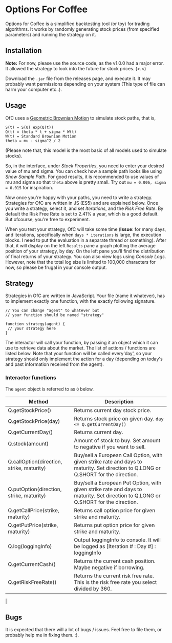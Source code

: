 # Options For Coffee

Options for Coffee is a simplified backtesting
tool (or toy) for trading algorithms. It works
by randomly generating stock prices (from specified parameters)
and running the strategy on it.

## Installation

**Note:** For now, please use the source code, as the v1.0.0 had a major error. It allowed
the strategy to look into the future for stock prices. (>.<)

Download the `.jar` file from the releases page, and execute it.
It may probably want permissions depending on your system (This type of file can harm your computer etc..).

##  Usage

OfC uses a [Geometric Brownian Motion](https://en.wikipedia.org/wiki/Geometric_Brownian_motion) to simulate 
stock paths, that is,

```
S(t) = S(0) exp(Q(t))
Q(t) = theta * t + sigma * W(t)
W(t) = Standard Brownian Motion
theta = mu - sigma^2 / 2
``` 

(Please note that, this model is the most basic of all models used to simulate stocks).

So, in the interface, under _Stock Properties_, you need to enter your desired value of mu and sigma.
You can check how a sample path looks like using _Show Sample Path_. For good results, it is recommended 
to use values of mu and sigma so that `theta` above is pretty small. Try out `mu = 0.006, sigma = 0.015` for
inspiration.

Now once you're happy with your paths, you need to write a strategy. Strategies for OfC are written in JS (ES5)
and are explained below. Once you write a strategy, select it, and set _Iterations_, and the _Risk Free Rate_. By default the Risk Free Rate is set
to 2.41% a year, which is a good default. But ofcourse, you're free to experiment.

When you test your strategy, OfC will take some time (**Issue**: for many days, and iterations, specifically when `days * iterations` is large, the execution blocks.
I need to put the evaluation in a separate thread or something).
After that, it will display on the left `Results` pane a graph
plotting the average position of your strategy, by day. On the
left pane you'll find the distribution of final returns of your strategy. You can also view
logs using _Console Logs_. However, note that the total log size is limited to 100,000 characters
for now, so please be frugal in your console output.
 
## Strategy

Strategies in OfC are written in JavaScript. Your file (name it whatever), has to implement
exactly one function, with the exactly following signature.

```
// You can change "agent" to whatever but 
// your function should be named "strategy"

function strategy(agent) { 
 // your strategy here
}
```

The interactor will call your function, by passing it an object which it
can use to retrieve data about the market. The list of actions / functions are listed below.
Note that your function will be called every'day', so your strategy should only 
implement the action for a day (depending on today's and past information received from the agent).

### Interactor functions

The `agent` object is referred to as `Q` below.

| Method                                    | Description                                                                                                                         |
|-------------------------------------------|-------------------------------------------------------------------------------------------------------------------------------------|
| Q.getStockPrice()                         | Returns current day stock price.                                                                                                    |
| Q.getStockPrice(day)                      | Returns stock price on given day. `day <= Q.getCurrentDay()`                                                                        |
| Q.getCurrentDay()                         | Returns current day.                                                                                                                |
| Q.stock(amount)                           | Amount of stock to buy. Set amount to negative if you want to sell.                                                                 |
| Q.callOption(direction, strike, maturity) | Buy/sell a European Call Option, with given strike rate and days to maturity. Set direction to Q.LONG or Q.SHORT for the direction. |
| Q.putOption(direction, strike, maturity)  | Buy/sell a European Put Option, with given strike rate and days to maturity. Set direction to Q.LONG or Q.SHORT for the direction.  |
| Q.getCallPrice(strike, maturity)          | Returns call option price for given strike and maturity.                                                                            |
| Q.getPutPrice(strike, maturity)           | Returns put option price for given strike and maturity.                                                                             |
| Q.log(loggingInfo)                        | Output loggingInfo to console. It will be logged as [Iteration # : Day #] : loggingInfo                                             |
| Q.getCurrentCash()                        | Returns the current cash position. Maybe negative if borrowing.
| Q.getRiskFreeRate()                       | Returns the current risk free rate. This is the risk free rate you select divided by 360.
| 

## Bugs

It is expected that there will a lot of bugs / issues. Feel free to file them, or probably help me in fixing them. :).
